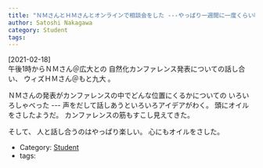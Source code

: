 ```yaml
---
title: "ＮＭさんとＨＭさんとオンラインで相談会をした ---やっぱり一週間に一度くらい喋ると楽しい；あたまとこころへのオイルさしだ"
author: Satoshi Nakagawa
category: Student
tags: 
---
```


[2021-02-18]  
 午後1時からＮＭさん＠広大との
自然化カンファレンス発表についての話し合い、
ウィズＨＭさん＠もと九大 。

ＮＭさんの発表がカンファレンスの中でどんな位置にくるかについての
いろいろしゃべった ---
声をだして話しあうといろいろアイデアがわく。
頭にオイルをさしたようだ。
カンファレンスの筋もすこし見えてきた。

 そして、
人と話し合うのはやっぱり楽しい。
心にもオイルをさした。

- Category: [Student](categories.html#Student)
- tags: 
